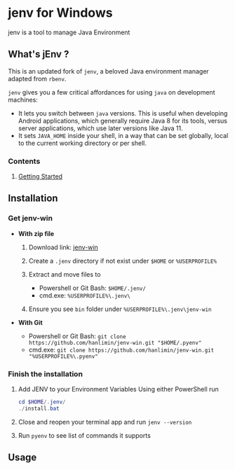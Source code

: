 # jenv for Windows

jenv is a tool to manage Java Environment

## What's jEnv ?

This is an updated fork of `jenv`, a beloved Java environment manager adapted from `rbenv`.

`jenv` gives you a few critical affordances for using `java` on development machines:

- It lets you switch between `java` versions. This is useful when developing Android applications, which generally require Java 8 for its tools, versus server applications, which use later versions like Java 11.
- It sets `JAVA_HOME` inside your shell, in a way that can be set globally, local to the current working directory or per shell.

### Contents

1. [Getting Started](#1-getting-started)

## Installation

### Get jenv-win

- **With zip file**

  1. Download link: [jenv-win](https://github.com/hanlimin/jenv-win/archive/master.zip)
  2. Create a `.jenv` directory if not exist under `$HOME` or `%USERPROFILE%`
  3. Extract and move files to

     - Powershell or Git Bash: `$HOME/.jenv/`
     - cmd.exe: `%USERPROFILE%\.jenv\`

  4. Ensure you see `bin` folder under `%USERPROFILE%\.jenv\jenv-win`

- **With Git**
  - Powershell or Git Bash: `git clone https://github.com/hanlimin/jenv-win.git "$HOME/.pyenv"`
  - cmd.exe: `git clone https://github.com/hanlimin/jenv-win.git "%USERPROFILE%\.pyenv"`

### Finish the installation

1. Add JENV to your Environment Variables
   Using either PowerShell run

   ```powershell
   cd $HOME/.jenv/
   ./install.bat
   ```

2. Close and reopen your terminal app and run `jenv --version`

3. Run `pyenv` to see list of commands it supports

## Usage
